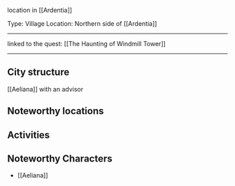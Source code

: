 location in [[Ardentia]]


Type: Village
Location: Northern side of [[Ardentia]]

---

linked to the quest: [[The Haunting of Windmill Tower]]

---
## City structure

[[Aeliana]] with an advisor
## Noteworthy locations

## Activities

## Noteworthy Characters

- [[Aeliana]]

